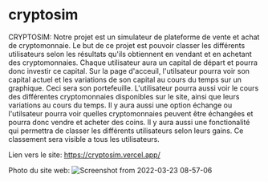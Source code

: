 # cryptosim
CRYPTOSIM:
Notre projet est  un simulateur de plateforme de vente et achat de cryptomonnaie. Le but de ce projet est pouvoir classer les différents utilisateurs selon les résultats qu'ils obtiennent en vendant et en achetant des cryptomonnaies. Chaque utilisateur aura un capital de départ et pourra donc investir ce capital. 
Sur la page d'acceuil, l'utilsateur pourra voir son capital actuel et les variations de son capital au cours du temps sur un graphique. Ceci sera son portefeuille.
L'utilisateur pourra aussi voir le cours des différentes cryptomonnaies disponibles sur le site, ainsi que leurs variations au cours du temps.
Il y aura aussi une option échange ou l'utilsateur pourra voir quelles cryptomonnaies peuvent être échangées et pourra donc vendre et acheter des coins.
Il y aura aussi une fonctionalité qui permettra de classer les différents utilisateurs selon leurs gains. Ce classement sera visible a tous les utilisateurs.

Lien vers le site: 
https://cryptosim.vercel.app/

Photo du site web:
![Screenshot from 2022-03-23 08-57-06](https://user-images.githubusercontent.com/85102352/161929112-e83e920d-4b32-41d5-a91a-8b7b4f3c67dc.png)



